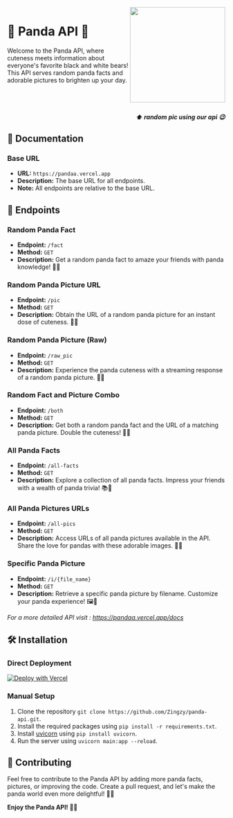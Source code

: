 <img src="https://pandaa.vercel.app/raw_pic" style="height: 220px;" align="right">

<h1>🐼 Panda API 🌟</h1>

Welcome to the Panda API, where cuteness meets information about everyone's favorite black and white bears! This API serves random panda facts and adorable pictures to brighten up your day.

<br>
<br>
<h5 align="right">⬆️ random pic using our api 😉</h5>

<h2>📖 Documentation</h2>

### Base URL
- **URL:** `https://pandaa.vercel.app`
- **Description:** The base URL for all endpoints.
- **Note:** All endpoints are relative to the base URL.

<h2>🚀 Endpoints</h2>

### Random Panda Fact
- **Endpoint:** `/fact`
- **Method:** `GET`
- **Description:** Get a random panda fact to amaze your friends with panda knowledge! 🧠🐼

### Random Panda Picture URL
- **Endpoint:** `/pic`
- **Method:** `GET`
- **Description:** Obtain the URL of a random panda picture for an instant dose of cuteness. 📸🐾

### Random Panda Picture (Raw)
- **Endpoint:** `/raw_pic`
- **Method:** `GET`
- **Description:** Experience the panda cuteness with a streaming response of a random panda picture. 🎥🐼

### Random Fact and Picture Combo
- **Endpoint:** `/both`
- **Method:** `GET`
- **Description:** Get both a random panda fact and the URL of a matching panda picture. Double the cuteness! 🤩🐼

### All Panda Facts
- **Endpoint:** `/all-facts`
- **Method:** `GET`
- **Description:** Explore a collection of all panda facts. Impress your friends with a wealth of panda trivia! 📚🐼

### All Panda Pictures URLs
- **Endpoint:** `/all-pics`
- **Method:** `GET`
- **Description:** Access URLs of all panda pictures available in the API. Share the love for pandas with these adorable images. 🌈🐼

### Specific Panda Picture
- **Endpoint:** `/i/{file_name}`
- **Method:** `GET`
- **Description:** Retrieve a specific panda picture by filename. Customize your panda experience! 🖼️🐼

_For a more detailed API visit : https://pandaa.vercel.app/docs_

<h2>🛠️ Installation</h2>

### Direct Deployment

[![Deploy with Vercel](https://vercel.com/button)](https://vercel.com/import/project?template=https://github.com/Zingzy/panda-api)

### Manual Setup
1. Clone the repository `git clone https://github.com/Zingzy/panda-api.git`.
2. Install the required packages using `pip install -r requirements.txt`.
3. Install [uvicorn](https://www.uvicorn.org/) using `pip install uvicorn`.
4. Run the server using `uvicorn main:app --reload`.

<h2>🤝 Contributing</h2>

Feel free to contribute to the Panda API by adding more panda facts, pictures, or improving the code. Create a pull request, and let's make the panda world even more delightful! 🎉🐼

**Enjoy the Panda API! 🐼✨**
